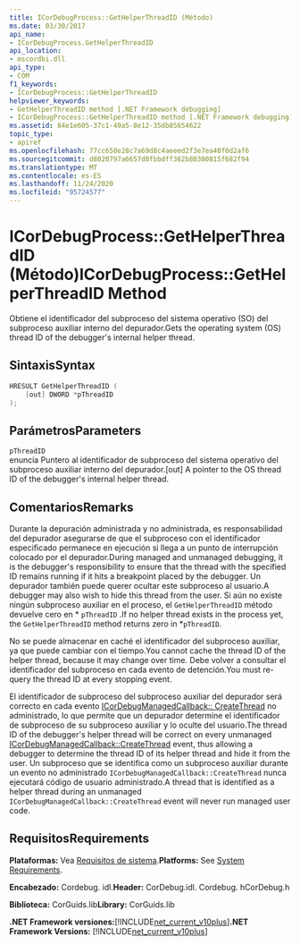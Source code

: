 ```yaml
---
title: ICorDebugProcess::GetHelperThreadID (Método)
ms.date: 03/30/2017
api_name:
- ICorDebugProcess.GetHelperThreadID
api_location:
- mscordbi.dll
api_type:
- COM
f1_keywords:
- ICorDebugProcess::GetHelperThreadID
helpviewer_keywords:
- GetHelperThreadID method [.NET Framework debugging]
- ICorDebugProcess::GetHelperThreadID method [.NET Framework debugging]
ms.assetid: 84e1e605-37c1-49a5-8e12-35db85654622
topic_type:
- apiref
ms.openlocfilehash: 77cc658e28c7a69d8c4aeeed2f3e7ea40f0d2af6
ms.sourcegitcommit: d8020797a6657d0fbbdff362b80300815f682f94
ms.translationtype: MT
ms.contentlocale: es-ES
ms.lasthandoff: 11/24/2020
ms.locfileid: "95724577"
---
```

# <a name="icordebugprocessgethelperthreadid-method"></a><span data-ttu-id="ed2b1-102">ICorDebugProcess::GetHelperThreadID (Método)</span><span class="sxs-lookup"><span data-stu-id="ed2b1-102">ICorDebugProcess::GetHelperThreadID Method</span></span>

<span data-ttu-id="ed2b1-103">Obtiene el identificador del subproceso del sistema operativo (SO) del subproceso auxiliar interno del depurador.</span><span class="sxs-lookup"><span data-stu-id="ed2b1-103">Gets the operating system (OS) thread ID of the debugger's internal helper thread.</span></span>  
  
## <a name="syntax"></a><span data-ttu-id="ed2b1-104">Sintaxis</span><span class="sxs-lookup"><span data-stu-id="ed2b1-104">Syntax</span></span>  
  
```cpp  
HRESULT GetHelperThreadID (  
    [out] DWORD *pThreadID  
);  
```  
  
## <a name="parameters"></a><span data-ttu-id="ed2b1-105">Parámetros</span><span class="sxs-lookup"><span data-stu-id="ed2b1-105">Parameters</span></span>  

 `pThreadID`  
 <span data-ttu-id="ed2b1-106">enuncia Puntero al identificador de subproceso del sistema operativo del subproceso auxiliar interno del depurador.</span><span class="sxs-lookup"><span data-stu-id="ed2b1-106">[out] A pointer to the OS thread ID of the debugger's internal helper thread.</span></span>  
  
## <a name="remarks"></a><span data-ttu-id="ed2b1-107">Comentarios</span><span class="sxs-lookup"><span data-stu-id="ed2b1-107">Remarks</span></span>  

 <span data-ttu-id="ed2b1-108">Durante la depuración administrada y no administrada, es responsabilidad del depurador asegurarse de que el subproceso con el identificador especificado permanece en ejecución si llega a un punto de interrupción colocado por el depurador.</span><span class="sxs-lookup"><span data-stu-id="ed2b1-108">During managed and unmanaged debugging, it is the debugger's responsibility to ensure that the thread with the specified ID remains running if it hits a breakpoint placed by the debugger.</span></span> <span data-ttu-id="ed2b1-109">Un depurador también puede querer ocultar este subproceso al usuario.</span><span class="sxs-lookup"><span data-stu-id="ed2b1-109">A debugger may also wish to hide this thread from the user.</span></span> <span data-ttu-id="ed2b1-110">Si aún no existe ningún subproceso auxiliar en el proceso, el `GetHelperThreadID` método devuelve cero en \* `pThreadID` .</span><span class="sxs-lookup"><span data-stu-id="ed2b1-110">If no helper thread exists in the process yet, the `GetHelperThreadID` method returns zero in \*`pThreadID`.</span></span>  
  
 <span data-ttu-id="ed2b1-111">No se puede almacenar en caché el identificador del subproceso auxiliar, ya que puede cambiar con el tiempo.</span><span class="sxs-lookup"><span data-stu-id="ed2b1-111">You cannot cache the thread ID of the helper thread, because it may change over time.</span></span> <span data-ttu-id="ed2b1-112">Debe volver a consultar el identificador del subproceso en cada evento de detención.</span><span class="sxs-lookup"><span data-stu-id="ed2b1-112">You must re-query the thread ID at every stopping event.</span></span>  
  
 <span data-ttu-id="ed2b1-113">El identificador de subproceso del subproceso auxiliar del depurador será correcto en cada evento [ICorDebugManagedCallback:: CreateThread](icordebugmanagedcallback-createthread-method.md) no administrado, lo que permite que un depurador determine el identificador de subproceso de su subproceso auxiliar y lo oculte del usuario.</span><span class="sxs-lookup"><span data-stu-id="ed2b1-113">The thread ID of the debugger's helper thread will be correct on every unmanaged [ICorDebugManagedCallback::CreateThread](icordebugmanagedcallback-createthread-method.md) event, thus allowing a debugger to determine the thread ID of its helper thread and hide it from the user.</span></span> <span data-ttu-id="ed2b1-114">Un subproceso que se identifica como un subproceso auxiliar durante un evento no administrado `ICorDebugManagedCallback::CreateThread` nunca ejecutará código de usuario administrado.</span><span class="sxs-lookup"><span data-stu-id="ed2b1-114">A thread that is identified as a helper thread during an unmanaged `ICorDebugManagedCallback::CreateThread` event will never run managed user code.</span></span>  
  
## <a name="requirements"></a><span data-ttu-id="ed2b1-115">Requisitos</span><span class="sxs-lookup"><span data-stu-id="ed2b1-115">Requirements</span></span>  

 <span data-ttu-id="ed2b1-116">**Plataformas:** Vea [Requisitos de sistema](../../get-started/system-requirements.md).</span><span class="sxs-lookup"><span data-stu-id="ed2b1-116">**Platforms:** See [System Requirements](../../get-started/system-requirements.md).</span></span>  
  
 <span data-ttu-id="ed2b1-117">**Encabezado:** Cordebug. idl.</span><span class="sxs-lookup"><span data-stu-id="ed2b1-117">**Header:** CorDebug.idl.</span></span> <span data-ttu-id="ed2b1-118">Cordebug. h</span><span class="sxs-lookup"><span data-stu-id="ed2b1-118">CorDebug.h</span></span>  
  
 <span data-ttu-id="ed2b1-119">**Biblioteca:** CorGuids.lib</span><span class="sxs-lookup"><span data-stu-id="ed2b1-119">**Library:** CorGuids.lib</span></span>  
  
 <span data-ttu-id="ed2b1-120">**.NET Framework versiones:**[!INCLUDE[net_current_v10plus](../../../../includes/net-current-v10plus-md.md)]</span><span class="sxs-lookup"><span data-stu-id="ed2b1-120">**.NET Framework Versions:** [!INCLUDE[net_current_v10plus](../../../../includes/net-current-v10plus-md.md)]</span></span>
